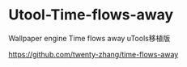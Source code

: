 # Utool-Time-flows-away
Wallpaper engine Time flows away uTools移植版

https://github.com/twenty-zhang/time-flows-away

